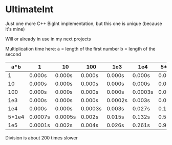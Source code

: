 # UltimateInt
Just one more C++ BigInt implementation, but this one is unique (because it's mine)

Will or already in use in my next projects

Multiplication time here:
a = length of the first number
b = length of the second

| a*b   | 1       | 10      | 100     | 1e3     | 1e4     | 5*1e4   | 1e5    |
|-------|---------|---------|---------|---------|---------|---------|--------|
| 1     | 0.000s  | 0.000s  | 0.000s  | 0.000s  | 0.000s  | 0.0005s | 0.001s |
| 10    | 0.000s  | 0.000s  | 0.000s  | 0.000s  | 0.000s  | 0.0005s | 0.002s |
| 100   | 0.000s  | 0.000s  | 0.000s  | 0.000s  | 0.0003s | 0.002s  | 0.004s |
| 1e3   | 0.000s  | 0.000s  | 0.000s  | 0.0002s | 0.003s  | 0.015s  | 0.026s |
| 1e4   | 0.000s  | 0.000s  | 0.0003s | 0.003s  | 0.027s  | 0.132s  | 0.261s |
| 5*1e4 | 0.0007s | 0.0005s | 0.002s  | 0.015s  | 0.132s  | 0.558s  | 0.920s |
| 1e5   | 0.0001s | 0.002s  | 0.004s  | 0.026s  | 0.261s  | 0.920s  | 2.001s |

Division is about 200 times slower

